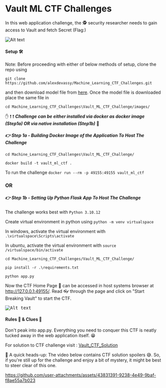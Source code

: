 # Vault ML CTF Challenges

In this web application challenge, the :detective: security researcher needs to gain access to Vault and fetch Secret (Flag:) 

![Alt text](images/banner.PNG?raw=true "Banner")

#### Setup :hammer_and_wrench:

Note: Before proceeding with either of below methods of setup, clone the repo using 

`git clone https://github.com/alexdevassy/Machine_Learning_CTF_Challenges.git` 

and then download model file from [here](https://drive.google.com/file/d/1lewMq93XrgZbjia3B7fBkMQfKSq_BAf7/view?usp=drive_link). Once the model file is downloaded place the same file in 

`cd Machine_Learning_CTF_Challenges\Vault_ML_CTF_Challenge/images/`

:hand: :exclamation: :exclamation: ***Challenge can be either installed via docker as docker image (Step1a) OR via native installation (Step1b)*** :no_entry_sign:

##### :point_right: Step 1a - Building Docker Image of the Application To Host The Challenge

`cd Machine_Learning_CTF_Challenges\Vault_ML_CTF_Challenge/`

`docker build -t vault_ml_ctf .`

To run the challenge `docker run --rm -p 49155:49155 vault_ml_ctf`

### OR

##### :point_right: Step 1b - Setting Up Python Flask App To Host The Challenge

The challenge works best with `Python 3.10.12`

Create virtual environment in python using `python -m venv virtualspace`

In windows, activate the virtual environment with `.\virtualspace\Scripts\activate`

In ubuntu, activate the virtual environment with `source /virtualspace/bin/activate`

`cd Machine_Learning_CTF_Challenges/Vault_ML_CTF_Challenge/`

`pip install -r .\requirements.txt` 

`python app.py`

Now the CTF Home Page :house_with_garden: can be accessed in host systems browser at http://127.0.0.1:49155/. Read :eyeglasses: through the page and click on "Start Breaking Vault" to start the CTF.

<kbd>![Alt text](images/home.PNG?raw=true "Web_app")</kbd>


#### Rules :triangular_ruler: & Clues :monocle_face:
Don't peak into app.py. Everything you need to conquer this CTF is neatly tucked away in the web application itself. :grin: 

For solution to CTF challenge visit : [Vault_CTF_Solution](Solution/)

:no_entry_sign: A quick heads-up: The video below contains CTF solution spoilers :sweat_smile:. So, if you're still up for the challenge and enjoy a bit of mystery, it might be best to steer clear of this one.  

https://github.com/user-attachments/assets/43831391-9238-4e49-9baf-f8ae55a7b023

